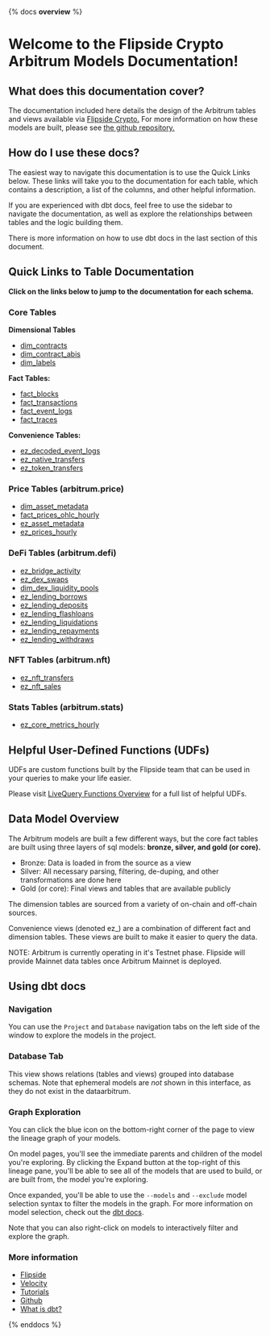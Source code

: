 {% docs __overview__ %}

# Welcome to the Flipside Crypto Arbitrum Models Documentation!

## **What does this documentation cover?**
The documentation included here details the design of the Arbitrum tables and views available via [Flipside Crypto.](https://flipsidecrypto.xyz/) For more information on how these models are built, please see [the github repository.](https://github.com/FlipsideCrypto/arbitrum-models)

## **How do I use these docs?**
The easiest way to navigate this documentation is to use the Quick Links below. These links will take you to the documentation for each table, which contains a description, a list of the columns, and other helpful information.

If you are experienced with dbt docs, feel free to use the sidebar to navigate the documentation, as well as explore the relationships between tables and the logic building them.

There is more information on how to use dbt docs in the last section of this document.

## **Quick Links to Table Documentation**

**Click on the links below to jump to the documentation for each schema.**

### Core Tables

**Dimensional Tables**
- [dim_contracts](https://flipsidecrypto.github.io/arbitrum-models/#!/model/model.fsc_evm.core__dim_contracts)
- [dim_contract_abis](https://flipsidecrypto.github.io/arbitrum-models/#!/model/model.fsc_evm.core__dim_contract_abis)
- [dim_labels](https://flipsidecrypto.github.io/arbitrum-models/#!/model/model.fsc_evm.core__dim_labels)

**Fact Tables:**
- [fact_blocks](https://flipsidecrypto.github.io/arbitrum-models/#!/model/model.fsc_evm.core__fact_blocks)
- [fact_transactions](https://flipsidecrypto.github.io/arbitrum-models/#!/model/model.fsc_evm.core__fact_transactions)
- [fact_event_logs](https://flipsidecrypto.github.io/arbitrum-models/#!/model/model.fsc_evm.core__fact_event_logs)
- [fact_traces](https://flipsidecrypto.github.io/arbitrum-models/#!/model/model.fsc_evm.core__fact_traces)

**Convenience Tables:**
- [ez_decoded_event_logs](https://flipsidecrypto.github.io/arbitrum-models/#!/model/model.fsc_evm.core__ez_decoded_event_logs)
- [ez_native_transfers](https://flipsidecrypto.github.io/arbitrum-models/#!/model/model.fsc_evm.core__ez_native_transfers)
- [ez_token_transfers](https://flipsidecrypto.github.io/arbitrum-models/#!/model/model.fsc_evm.core__ez_token_transfers)

### Price Tables (arbitrum.price)
- [dim_asset_metadata](https://flipsidecrypto.github.io/arbitrum-models/#!/model/model.fsc_evm.price__dim_asset_metadata)
- [fact_prices_ohlc_hourly](https://flipsidecrypto.github.io/arbitrum-models/#!/model/model.fsc_evm.price__fact_prices_ohlc_hourly)
- [ez_asset_metadata](https://flipsidecrypto.github.io/arbitrum-models/#!/model/model.fsc_evm.price__ez_asset_metadata)
- [ez_prices_hourly](https://flipsidecrypto.github.io/arbitrum-models/#!/model/model.fsc_evm.price__ez_prices_hourly)

### DeFi Tables (arbitrum.defi)
- [ez_bridge_activity](https://flipsidecrypto.github.io/arbitrum-models/#!/model/model.fsc_evm.defi__ez_bridge_activity)
- [ez_dex_swaps](https://flipsidecrypto.github.io/arbitrum-models/#!/model/model.fsc_evm.defi__ez_dex_swaps)
- [dim_dex_liquidity_pools](https://flipsidecrypto.github.io/arbitrum-models/#!/model/model.fsc_evm.defi__dim_dex_liquidity_pools)
- [ez_lending_borrows](https://flipsidecrypto.github.io/arbitrum-models/#!/model/model.fsc_evm.defi__ez_lending_borrows) 
- [ez_lending_deposits](https://flipsidecrypto.github.io/arbitrum-models/#!/model/model.fsc_evm.defi__ez_lending_deposits)
- [ez_lending_flashloans](https://flipsidecrypto.github.io/arbitrum-models/#!/model/model.fsc_evm.defi__ez_lending_flashloans)
- [ez_lending_liquidations](https://flipsidecrypto.github.io/arbitrum-models/#!/model/model.fsc_evm.defi__ez_lending_liquidations)
- [ez_lending_repayments](https://flipsidecrypto.github.io/arbitrum-models/#!/model/model.fsc_evm.defi__ez_lending_repayments)
- [ez_lending_withdraws](https://flipsidecrypto.github.io/arbitrum-models/#!/model/model.fsc_evm.defi__ez_lending_withdraws)

### NFT Tables (arbitrum.nft)
- [ez_nft_transfers](https://flipsidecrypto.github.io/arbitrum-models/#!/model/model.fsc_evm.nft__ez_nft_transfers)
- [ez_nft_sales](https://flipsidecrypto.github.io/arbitrum-models/#!/model/model.arbitrum_models.nft__ez_nft_sales)

### Stats Tables (arbitrum.stats)
- [ez_core_metrics_hourly](https://flipsidecrypto.github.io/arbitrum-models/#!/model/model.fsc_evm.stats__ez_core_metrics_hourly)

## **Helpful User-Defined Functions (UDFs)**

UDFs are custom functions built by the Flipside team that can be used in your queries to make your life easier. 

Please visit [LiveQuery Functions Overview](https://flipsidecrypto.github.io/livequery-models/#!/overview) for a full list of helpful UDFs.

## **Data Model Overview**

The Arbitrum models are built a few different ways, but the core fact tables are built using three layers of sql models: **bronze, silver, and gold (or core).**

- Bronze: Data is loaded in from the source as a view
- Silver: All necessary parsing, filtering, de-duping, and other transformations are done here
- Gold (or core): Final views and tables that are available publicly

The dimension tables are sourced from a variety of on-chain and off-chain sources.

Convenience views (denoted ez_) are a combination of different fact and dimension tables. These views are built to make it easier to query the data.

NOTE: Arbitrum is currently operating in it's Testnet phase. Flipside will provide Mainnet data tables once Arbitrum Mainnet is deployed. 

## **Using dbt docs**
### Navigation

You can use the ```Project``` and ```Database``` navigation tabs on the left side of the window to explore the models in the project.

### Database Tab

This view shows relations (tables and views) grouped into database schemas. Note that ephemeral models are *not* shown in this interface, as they do not exist in the dataarbitrum.

### Graph Exploration

You can click the blue icon on the bottom-right corner of the page to view the lineage graph of your models.

On model pages, you'll see the immediate parents and children of the model you're exploring. By clicking the Expand button at the top-right of this lineage pane, you'll be able to see all of the models that are used to build, or are built from, the model you're exploring.

Once expanded, you'll be able to use the ```--models``` and ```--exclude``` model selection syntax to filter the models in the graph. For more information on model selection, check out the [dbt docs](https://docs.getdbt.com/docs/model-selection-syntax).

Note that you can also right-click on models to interactively filter and explore the graph.


### **More information**
- [Flipside](https://flipsidecrypto.xyz/)
- [Velocity](https://app.flipsidecrypto.com/velocity?nav=Discover)
- [Tutorials](https://docs.flipsidecrypto.com/our-data/tutorials)
- [Github](https://github.com/FlipsideCrypto/arbitrum-models)
- [What is dbt?](https://docs.getdbt.com/docs/introduction)


{% enddocs %}